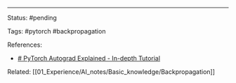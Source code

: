 #



# 

---
Status: #pending 

Tags: #pytorch #backpropagation 

References:
- [# PyTorch Autograd Explained - In-depth Tutorial](https://www.youtube.com/watch?v=MswxJw-8PvE)

Related: [[01_Experience/AI_notes/Basic_knowledge/Backpropagation]]